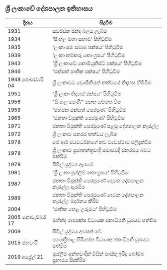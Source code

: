 ## ශ්‍රී ලංකා​වේ දේශපාලන ඉතිහාසය

| දිනය | සිදුවීම |
|-----|-------|
| 1931 | සර්වජන ඡන්ද බලය ලැබීම |
| 1934 | 'සිංහල මහා සභාව' පිහිටුවීම |
| 1935 | 'ලංකා සම සමාජ පක්ෂය' පිහිටුවීම |
| 1939 | 'ලංකා කම්කරු කොංග්‍රසය' පිහිටුවීම |
| 1943 | 'ශ්‍රී ලංකාවේ කොමියුනිස්ට් පක්ෂය' පිහිටුවීම |
| 1946 | 'එක්සත් ජාතික පක්ෂය' පිහිටුවීම |
| 1948 පෙබරවාරි 04 | ශ්‍රී ලංකාවට ඩොමීනියන් තත්වයේ නිදහස හිමිවීම |
| 1951 | 'ශ්‍රී ලංකා නිදහස් පක්ෂය' පිහිටුවීම |
| 1956 | "සිංහල පමණි" පනත සම්මත වීම |
| 1959 | 'මහජන එක්සත් පෙරමුණ' පිහිටුවීම |
| 1965 | 'ජනතා විමුක්ති පෙරමුණ' පිහිටුවීම |
| 1971 | ජනතා විමුක්ති පෙරමුණේ පළමු දේශපාලන කැරැල්ල |
| 1972 | ශ්‍රී ලංකාව ජනරජ තත්වය ලැබීම |
| 1978 | ජේ ආර් ජයවර්ධනගේ නව ව්‍යවස්ථාව එලිදැක්වීම |
| 1978 | ශ්‍රී ලංකාව ප්‍රජාතන්ත්‍රවාදී සමාජවදී ජනරජය බවට පත්වීම |
| 1978 | සිවිල් යුද්ධය ඇරඹේ |
| 1981 | 'ශ්‍රී ලංකා මුස්ලිම් කොංග්‍රසය' පිහිටුවීම |
| 1987 | ජනතා විමුක්ති පෙරමුණේ දෙවන දේශපාලන කැරැල්ල ඇරඹීම |
| 1989 | ජනතා විමුක්ති පෙරමුණේ දෙවන දේශපාලන කැරැල්ල මර්දනය කිරීම |
| 2004 | 'ජාතික හෙළ උරුමය' පිහිටුවීම |
| 2005 නොවැම්බර් 17 | මහින්ද රාජපක්ෂ විධායක ජනාධිපති ධූරයට පත්වීම |
| 2009 | සිවිල් යුද්ධය අවසන් වේ |
| 2015 ජනවාරි | මෛත්‍රීපාල සිරිසේන විධායක ජනාධිපති ධූරයට පත්වීම |
| 2019 අප්‍රේල් 21 | මුස්ලිම් අන්තවාදීන්​ විසින් පාස්කු ඉරිදා බෝම්බ ප්‍රහාරය සිදුකිරීම |
